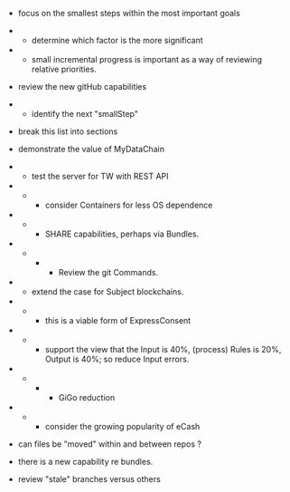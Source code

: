 * focus on the smallest steps within the most important goals
* * determine which factor is the more significant
* * small incremental progress is important as a way of reviewing relative priorities.

* review the new gitHub capabilities
* * identify the next "smallStep"

* break this list into sections
* demonstrate the value of MyDataChain
* * test the server for TW with REST API
* * * consider Containers for less OS dependence
* * * SHARE capabilities, perhaps via Bundles.
* * * * Review the git Commands.
* * extend the case for Subject blockchains.
* * * this is a viable form of ExpressConsent
* * * support the view that the Input is 40%, (process) Rules is 20%, Output is 40%; so reduce Input errors.
* * * * GiGo reduction
* * * consider the growing popularity of eCash

* can files be "moved" within and between repos ?
* there is a new capability re bundles.
* review "stale" branches versus others
